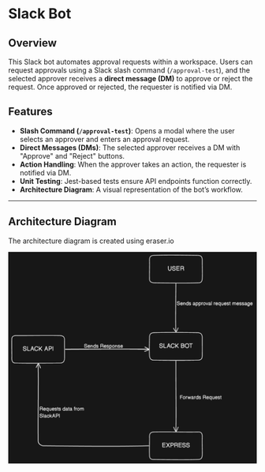 # Slack Bot

## Overview
This Slack bot automates approval requests within a workspace. Users can request approvals using a Slack slash command (`/approval-test`), and the selected approver receives a **direct message (DM)** to approve or reject the request. Once approved or rejected, the requester is notified via DM.

## Features
- **Slash Command (`/approval-test`)**: Opens a modal where the user selects an approver and enters an approval request.
- **Direct Messages (DMs)**: The selected approver receives a DM with "Approve" and "Reject" buttons.
- **Action Handling**: When the approver takes an action, the requester is notified via DM.
- **Unit Testing**: Jest-based tests ensure API endpoints function correctly.
- **Architecture Diagram**: A visual representation of the bot’s workflow.

---

## Architecture Diagram
The architecture diagram is created using eraser.io  

![Alt Text](https://github.com/akshatmanohar21/Slack-Bot/blob/main/architecture_diagram.png)



